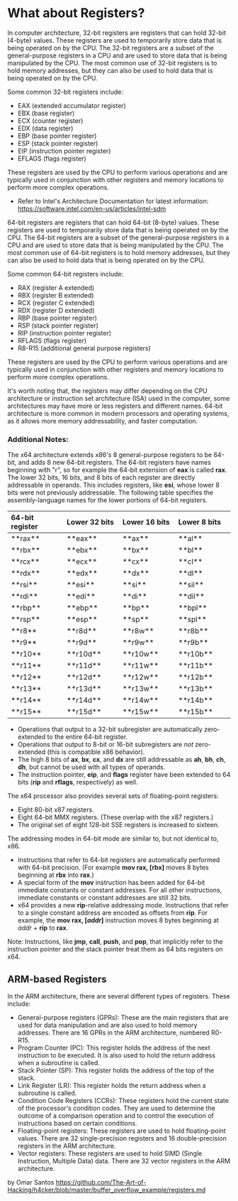 # What about Registers?

In computer architecture, 32-bit registers are registers that can hold 32-bit (4-byte) values. These registers are used to temporarily store data that is being operated on by the CPU. The 32-bit registers are a subset of the general-purpose registers in a CPU and are used to store data that is being manipulated by the CPU. The most common use of 32-bit registers is to hold memory addresses, but they can also be used to hold data that is being operated on by the CPU.

Some common 32-bit registers include:

- EAX (extended accumulator register)
- EBX (base register)
- ECX (counter register)
- EDX (data register)
- EBP (base pointer register)
- ESP (stack pointer register)
- EIP (instruction pointer register)
- EFLAGS (flags register)

These registers are used by the CPU to perform various operations and are typically used in conjunction with other registers and memory locations to perform more complex operations.

- Refer to Intel's Architecture Documentation for latest information: https://software.intel.com/en-us/articles/intel-sdm

64-bit registers are registers that can hold 64-bit (8-byte) values. These registers are used to temporarily store data that is being operated on by the CPU. The 64-bit registers are a subset of the general-purpose registers in a CPU and are used to store data that is being manipulated by the CPU. The most common use of 64-bit registers is to hold memory addresses, but they can also be used to hold data that is being operated on by the CPU.

Some common 64-bit registers include:

- RAX (register A extended)
- RBX (register B extended)
- RCX (register C extended)
- RDX (register D extended)
- RBP (base pointer register)
- RSP (stack pointer register)
- RIP (instruction pointer register)
- RFLAGS (flags register)
- R8-R15 (additional general purpose registers)

These registers are used by the CPU to perform various operations and are typically used in conjunction with other registers and memory locations to perform more complex operations.

It's worth noting that, the registers may differ depending on the CPU architecture or instruction set architecture (ISA) used in the computer, some architectures may have more or less registers and different names. 64-bit architecture is more common in modern processors and operating systems, as it allows more memory addressability, and faster computation.

### Additional Notes: 
The x64 architecture extends x86's 8 general-purpose registers to be 64-bit, and adds 8 new 64-bit registers.  The 64-bit registers have names beginning with "r", so for example the 64-bit extension of **eax** is called **rax**.  The lower 32 bits, 16 bits, and 8 bits of each register are directly addressable in operands.  This includes registers, like **esi**, whose lower 8 bits were not previously addressable.  The following table specifies the assembly-language names for the lower portions of 64-bit registers.

<table><colgroup><col width="25%"> <col width="25%"> <col width="25%"> <col width="25%"></colgroup>

<thead>

<tr class="header">

<th align="left">64-bit register</th>

<th align="left">Lower 32 bits</th>

<th align="left">Lower 16 bits</th>

<th align="left">Lower 8 bits</th>

</tr>

</thead>

<tbody>

<tr class="odd">

<td align="left">**rax**</td>

<td align="left">**eax**</td>

<td align="left">**ax**</td>

<td align="left">**al**</td>

</tr>

<tr class="even">

<td align="left">**rbx**</td>

<td align="left">**ebx**</td>

<td align="left">**bx**</td>

<td align="left">**bl**</td>

</tr>

<tr class="odd">

<td align="left">**rcx**</td>

<td align="left">**ecx**</td>

<td align="left">**cx**</td>

<td align="left">**cl**</td>

</tr>

<tr class="even">

<td align="left">**rdx**</td>

<td align="left">**edx**</td>

<td align="left">**dx**</td>

<td align="left">**dl**</td>

</tr>

<tr class="odd">

<td align="left">**rsi**</td>

<td align="left">**esi**</td>

<td align="left">**si**</td>

<td align="left">**sil**</td>

</tr>

<tr class="even">

<td align="left">**rdi**</td>

<td align="left">**edi**</td>

<td align="left">**di**</td>

<td align="left">**dil**</td>

</tr>

<tr class="odd">

<td align="left">**rbp**</td>

<td align="left">**ebp**</td>

<td align="left">**bp**</td>

<td align="left">**bpl**</td>

</tr>

<tr class="even">

<td align="left">**rsp**</td>

<td align="left">**esp**</td>

<td align="left">**sp**</td>

<td align="left">**spl**</td>

</tr>

<tr class="odd">

<td align="left">**r8**</td>

<td align="left">**r8d**</td>

<td align="left">**r8w**</td>

<td align="left">**r8b**</td>

</tr>

<tr class="even">

<td align="left">**r9**</td>

<td align="left">**r9d**</td>

<td align="left">**r9w**</td>

<td align="left">**r9b**</td>

</tr>

<tr class="odd">

<td align="left">**r10**</td>

<td align="left">**r10d**</td>

<td align="left">**r10w**</td>

<td align="left">**r10b**</td>

</tr>

<tr class="even">

<td align="left">**r11**</td>

<td align="left">**r11d**</td>

<td align="left">**r11w**</td>

<td align="left">**r11b**</td>

</tr>

<tr class="odd">

<td align="left">**r12**</td>

<td align="left">**r12d**</td>

<td align="left">**r12w**</td>

<td align="left">**r12b**</td>

</tr>

<tr class="even">

<td align="left">**r13**</td>

<td align="left">**r13d**</td>

<td align="left">**r13w**</td>

<td align="left">**r13b**</td>

</tr>

<tr class="odd">

<td align="left">**r14**</td>

<td align="left">**r14d**</td>

<td align="left">**r14w**</td>

<td align="left">**r14b**</td>

</tr>

<tr class="even">

<td align="left">**r15**</td>

<td align="left">**r15d**</td>

<td align="left">**r15w**</td>

<td align="left">**r15b**</td>

</tr>

</tbody>

</table>

 

* Operations that output to a 32-bit subregister are automatically zero-extended to the entire 64-bit register. 
* Operations that output to 8-bit or 16-bit subregisters are *not* zero-extended (this is compatible x86 behavior).
* The high 8 bits of **ax**, **bx**, **cx**, and **dx** are still addressable as **ah**, **bh**, **ch**, **dh**, but cannot be used with all types of operands.
* The instruction pointer, **eip**, and **flags** register have been extended to 64 bits (**rip** and **rflags**, respectively) as well.

The x64 processor also provides several sets of floating-point registers:

* Eight 80-bit x87 registers.
*  Eight 64-bit MMX registers. (These overlap with the x87 registers.)
*  The original set of eight 128-bit SSE registers is increased to sixteen.

The addressing modes in 64-bit mode are similar to, but not identical to, x86.

* Instructions that refer to 64-bit registers are automatically performed with 64-bit precision. (For example **mov rax, \[rbx\]** moves 8 bytes beginning at **rbx** into **rax**.)
* A special form of the **mov** instruction has been added for 64-bit immediate constants or constant addresses. For all other instructions, immediate constants or constant addresses are still 32 bits.
* x64 provides a new **rip**-relative addressing mode. Instructions that refer to a single constant address are encoded as offsets from **rip**. For example, the **mov rax, \[***addr***\]** instruction moves 8 bytes beginning at *addr* + **rip** to **rax**.

Note: Instructions, like **jmp**, **call**, **push**, and **pop**, that implicitly refer to the instruction pointer and the stack pointer treat them as 64 bits registers on x64.


## ARM-based Registers

In the ARM architecture, there are several different types of registers. These include:

- General-purpose registers (GPRs): These are the main registers that are used for data manipulation and are also used to hold memory addresses. There are 16 GPRs in the ARM architecture, numbered R0-R15.
- Program Counter (PC): This register holds the address of the next instruction to be executed. It is also used to hold the return address when a subroutine is called.
- Stack Pointer (SP): This register holds the address of the top of the stack.
- Link Register (LR): This register holds the return address when a subroutine is called.
- Condition Code Registers (CCRs): These registers hold the current state of the processor's condition codes. They are used to determine the outcome of a comparison operation and to control the execution of instructions based on certain conditions.
- Floating-point registers: These registers are used to hold floating-point values. There are 32 single-precision registers and 16 double-precision registers in the ARM architecture.
- Vector registers: These registers are used to hold SIMD (Single Instruction, Multiple Data) data. There are 32 vector registers in the ARM architecture.

by Omar Santos
https://github.com/The-Art-of-Hacking/h4cker/blob/master/buffer_overflow_example/registers.md

